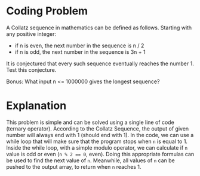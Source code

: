 # Coding Problem

A Collatz sequence in mathematics can be defined as follows. Starting with any positive integer:

* if n is even, the next number in the sequence is n / 2
* if n is odd, the next number in the sequence is 3n + 1

It is conjectured that every such sequence eventually reaches the number 1. Test this conjecture.

Bonus: What input n <= 1000000 gives the longest sequence?

# Explanation

This problem is simple and can be solved using a single line of code (ternary operator). According to the Collatz Sequence, the output of given number will always end with 1 (should end with 1). In the code, we can use a while loop that will make sure that the program stops when `n` is equal to 1. Inside the while loop, with a simple modulo operator, we can calculate if `n` value is odd or even (`n % 2 == 0`, even). Doing this appropriate formulas can be used to find the next value of `n`. Meanwhile, all values of `n` can be pushed to the output array, to return when `n` reaches 1.